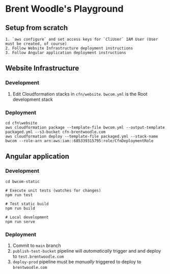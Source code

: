 # Brent Woodle's Playground
## Setup from scratch
```
1. `aws configure` and set access keys for `CliUser` IAM User (User must be created, of course)
2. Follow Website Infrastructure deployment instructions
3. Follow Angular application deployment instructions
```

## Website Infrastructure

### Development
1. Edit Cloudformation stacks in `cfn/website`. `bwcom.yml` is the Root development stack

### Deployment

```
cd cfn\website
aws cloudformation package --template-file bwcom.yml --output-template packaged.yml --s3-bucket cfn-brentwoodle.com
aws cloudformation deploy --template-file packaged.yml --stack-name bwcom --role-arn arn:aws:iam::685339315795:role/CfnDeploymentRole
```

## Angular application

### Development
```
cd bwcom-static

# Execute unit tests (watches for changes)
npm run test

# Test static build
npm run build

# Local development
npm run serve
```

### Deployment
1. Commit to `main` branch
2. `publish-test-bucket` pipeline will *automatically* trigger and and deploy to `test.brentwoodle.com`
3. `deploy-prod` pipeline must be *manually* triggered to deploy to `brentwoodle.com`